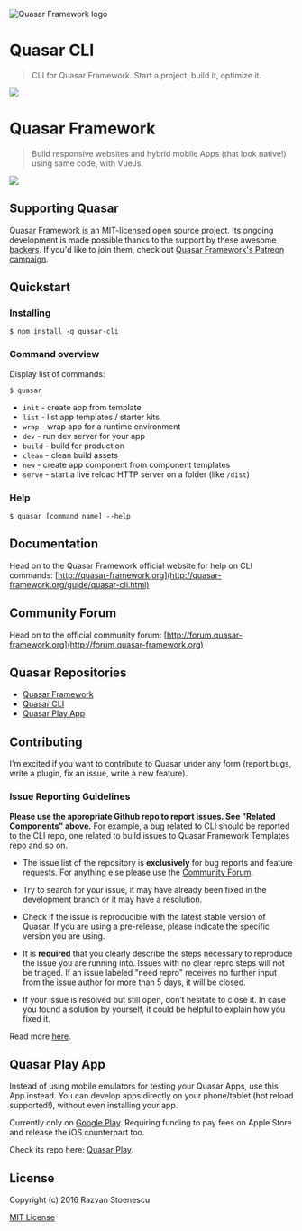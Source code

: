 ![Quasar Framework logo](http://quasar-framework.org/images/logo/xxhdpi.png)

# Quasar CLI
> CLI for Quasar Framework. Start a project, build it, optimize it.

<a href="https://badge.fury.io/js/quasar-cli"><img src="https://badge.fury.io/js/quasar-cli.svg"></a>

# Quasar Framework
> Build responsive websites and hybrid mobile Apps (that look native!) using same code, with VueJs.

<a href="https://badge.fury.io/js/quasar-framework"><img src="https://badge.fury.io/js/quasar-framework.svg"></a>

## Supporting Quasar
Quasar Framework is an MIT-licensed open source project. Its ongoing development is made possible thanks to the support by these awesome [backers](https://github.com/rstoenescu/quasar-framework/blob/dev/backers.md). If you'd like to join them, check out [Quasar Framework's Patreon campaign](https://www.patreon.com/quasarframework).

## Quickstart

### Installing

`$ npm install -g quasar-cli`

### Command overview

Display list of commands:

`$ quasar`

- `init` - create app from template
- `list` - list app templates / starter kits
- `wrap` - wrap app for a runtime environment
- `dev` - run dev server for your app
- `build` - build for production
- `clean` - clean build assets
- `new` - create app component from component templates
- `serve` - start a live reload HTTP server on a folder (like `/dist`)

### Help

`$ quasar [command name] --help`

<!--
### Create App

Initializes an App folder with a starter kit boilerplate.

`$ quasar init [template name] <folder-name>`

By omitting the `template name` parameter the CLI will detect latest App template and generate the App folder with it.

By convention, templates follow the syntax `v[number]`, where `number` is 1, 2, 3…

The number designates the major version of Quasar you are using.
Currently, `v1` is available for Vue 1 and `v2` for Vue 2.

#### Advanced options

By default, the repo [rstoenescu/quasar-templates](https://github.com/rstoenescu/quasar-templates) will be used
as the template source, retrieving the branch of the named template.

You can substitute with your own github account, to use your custom `quasar-templates` repo:

`$ quasar init [template name] @<account>` example: `$ quasar init v2 @asmith`

Specify your own specific github repo:

`$ quasar init [template name] @<account/repo>` example: `$ quasar init v2 @asmith/Qtemplates`

The "full monty":

`$ quasar init [template name] <folder-name> <account/repo>` example: `$ quasar init v2 ny-app @asmith`

### Wrap application  

Wrap with [Cordova](https://www.npmjs.com/package/cordova) (optionally with Crosswalk WebView plugin for Android Apps)

`quasar wrap cordova`

Wrap with [electron](http://electron.atom.io/) for cross-platform desktop apps

`quasar wrap electron`
-->

## Documentation

Head on to the Quasar Framework official website for help on CLI commands: [http://quasar-framework.org](http://quasar-framework.org/guide/quasar-cli.html)

## Community Forum

Head on to the official community forum: [http://forum.quasar-framework.org](http://forum.quasar-framework.org)

## Quasar Repositories

* [Quasar Framework](https://github.com/rstoenescu/quasar-framework)
* [Quasar CLI](https://github.com/rstoenescu/quasar-cli)
* [Quasar Play App](https://github.com/rstoenescu/quasar-play)

## Contributing

I'm excited if you want to contribute to Quasar under any form (report bugs, write a plugin, fix an issue, write a new feature).

### Issue Reporting Guidelines

**Please use the appropriate Github repo to report issues. See "Related Components" above.** For example, a bug related to CLI should be reported to the CLI repo, one related to build issues to Quasar Framework Templates repo and so on.

- The issue list of the repository is **exclusively** for bug reports and feature requests. For anything else please use the [Community Forum](http://forum.quasar-framework.org).

- Try to search for your issue, it may have already been fixed in the development branch or it may have a resolution.

- Check if the issue is reproducible with the latest stable version of Quasar. If you are using a pre-release, please indicate the specific version you are using.

- It is **required** that you clearly describe the steps necessary to reproduce the issue you are running into. Issues with no clear repro steps will not be triaged. If an issue labeled "need repro" receives no further input from the issue author for more than 5 days, it will be closed.

- If your issue is resolved but still open, don’t hesitate to close it. In case you found a solution by yourself, it could be helpful to explain how you fixed it.

Read more [here](http://quasar-framework.org/guide/contributing.html).

## Quasar Play App

Instead of using mobile emulators for testing your Quasar Apps, use this App instead. You can develop apps directly on your phone/tablet (hot reload supported!), without even installing your app.

Currently only on [Google Play](https://play.google.com/store/apps/details?id=com.quasarframework.quasarplay&utm_source=global_co&utm_medium=prtnr&utm_content=Mar2515&utm_campaign=PartBadge&pcampaignid=MKT-Other-global-all-co-prtnr-py-PartBadge-Mar2515-1). Requiring funding to pay fees on Apple Store and release the iOS counterpart too.

Check its repo here: [Quasar Play](https://github.com/rstoenescu/quasar-play).

## License

Copyright (c) 2016 Razvan Stoenescu

[MIT License](http://en.wikipedia.org/wiki/MIT_License)

